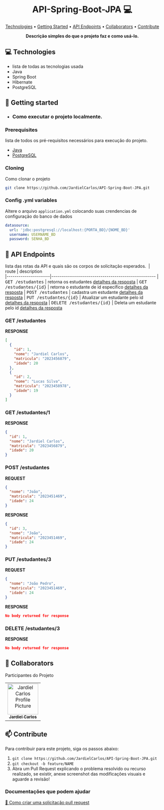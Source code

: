 <h1 align="center" style="font-weight: bold;">API-Spring-Boot-JPA 💻</h1>

<p align="center">
 <a href="#tech">Technologies</a> • 
 <a href="#started">Getting Started</a> • 
  <a href="#routes">API Endpoints</a> •
 <a href="#colab">Collaborators</a> •
 <a href="#contribute">Contribute</a>
</p>

<p align="center">
    <b>Descrição simples do que o projeto faz e como usá-lo.</b>
</p>

<h2 id="technologies">💻 Technologies</h2>

- lista de todas as tecnologias usada
- Java
- Spring Boot
- Hibernate
- PostgreSQL

<h2 id="started">🚀 Getting started</h2>

- ### Como executar o projeto localmente.

<h3>Prerequisites</h3>

lista de todos os pré-requisitos necessários para execução do projeto.

- [Java](https://www.oracle.com/br/java/technologies/downloads/)
- [PostgreSQL](https://www.postgresql.org/download/)

<h3>Cloning</h3>

Como clonar o projeto

```bash
git clone https://github.com/JardielCarlos/API-Spring-Boot-JPA.git
```

<h3>Config .yml variables</h2>

Altere o arquivo `application.yml` colocando suas crendencias de configuração do banco de dados

```yaml
datasource:
  url: 'jdbc:postgresql://localhost:{PORTA_BD}/{NOME_BD}'
  username: USERNAME_BD
  password: SENHA_BD
```

<h2 id="routes">📍 API Endpoints</h2>

lista das rotas da API e quais são os corpos de solicitação esperados.
​
| route | description  
|----------------------|-----------------------------------------------------
| <kbd>GET /estudantes</kbd> | retorna os estudantes [detalhes da resposta](#get-estudante-detail)
| <kbd>GET /estudantes/{id}</kbd> | retorna o estudante de id específico [detalhes da resposta](#get-estudanteId-detail)
| <kbd>POST /estudantes</kbd> | cadastra um estudante [detalhes da resposta](#post-estudante-detail)
| <kbd>PUT /estudantes/{id}</kbd> | Atualizar um estudante pelo id [detalhes da resposta](#put-estudante-detail)
| <kbd>DELETE /estudantes/{id}</kbd> | Deleta um estudante pelo id [detalhes da resposta](#delete-estudante-detail)

<h3 id="get-estudante-detail">GET /estudantes</h3>

**RESPONSE**

```json
[
  {
    "id": 1,
    "nome": "Jardiel Carlos",
    "matricula": "2023456879",
    "idade": 20
  },
  {
    "id": 2,
    "nome": "Lucas Silva",
    "matricula": "2023458978",
    "idade": 19
  }
]
```

<h3 id="get-estudanteId-detail">GET /estudantes/1</h3>

**RESPONSE**

```json
{
  "id": 1,
  "nome": "Jardiel Carlos",
  "matricula": "2023456879",
  "idade": 20
}
```

<h3 id="post-estudante-detail">POST /estudantes</h3>

**REQUEST**

```json
{
  "nome": "João",
  "matricula": "2023451469",
  "idade": 24
}
```

**RESPONSE**

```json
{
  "id": 3,
  "nome": "João",
  "matricula": "2023451469",
  "idade": 24
}
```

<h3 id="put-estudante-detail">PUT /estudantes/3</h3>

**REQUEST**

```json
{
  "nome": "João Pedro",
  "matricula": "2023451469",
  "idade": 24
}
```

**RESPONSE**

```json
No body returned for response
```

<h3 id="delete-estudante-detail">DELETE /estudantes/3</h3>

**RESPONSE**

```json
No body returned for response
```

<h2 id="colab">🤝 Collaborators</h2>

Participantes do Projeto

<table>
  <tr>
    <td align="center">
      <a href="#">
        <img src="https://avatars.githubusercontent.com/u/88459973?v=4" width="100px;" alt="Jardiel Carlos Profile Picture"/><br>
        <sub>
          <b>Jardiel Carlos</b>
        </sub>
      </a>
    </td>
  </tr>
</table>

<h2 id="contribute">📫 Contribute</h2>

Para contribuir para este projeto, siga os passos abaixo:

1. `git clone https://github.com/JardielCarlos/API-Spring-Boot-JPA.git`
2. `git checkout -b feature/NAME`
3. Abra um Pull Request explicando o problema resolvido ou recurso realizado, se existir, anexe screenshot das modificações visuais e aguarde a revisão!

<h3>Documentações que podem ajudar</h3>

[📝 Como criar uma solicitação pull request](https://www.atlassian.com/br/git/tutorials/making-a-pull-request)

